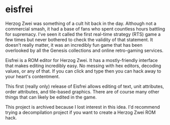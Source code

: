 # eisfrei
Herzog Zwei was something of a cult hit back in the day. Although not a commercial smash, it had a base of fans who spent countless hours battling for supremacy. I've seen it called the first real-time strategy (RTS) game a few times but never bothered to check the validity of that statement. It doesn't really matter, it was an incredibly fun game that has been overlooked by all the Genesis collections and online retro-gaming services.

Eisfrei is a ROM editor for Herzog Zwei. It has a mostly-friendly interface that makes editing incredibly easy. No messing with hex editors, decoding values, or any of that. If you can click and type then you can hack away to your heart's contentment.

This first (really only) release of Eisfrei allows editing of text, unit attributes, order attributes, and tile-based graphics. There are of course many other things that can likely be edited in the game.

This project is archived because I lost interest in this idea. I'd recommend trying a decompilation project if you want to create a Herzog Zwei ROM hack. 
